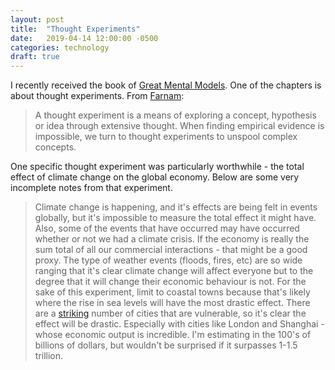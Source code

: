 ```yaml
---
layout: post
title:  "Thought Experiments"
date:   2019-04-14 12:00:00 -0500
categories: technology
draft: true
---
```


I recently received the book of [Great Mental Models](https://www.amazon.com/Great-Mental-Models-Thinking-Concepts-ebook/dp/B07P79P8ST). One of the chapters is about thought experiments. From [Farnam](https://fs.blog/2017/06/thought-experiment-how-einstein-solved-difficult-problems/):

> A thought experiment is a means of exploring a concept, hypothesis or idea through extensive thought. When finding empirical evidence is impossible, we turn to thought experiments to unspool complex concepts. 

One specific thought experiment was particularly worthwhile - the total effect of climate change on the global economy. Below are some very incomplete notes from that experiment. 

> Climate change is happening, and it's effects are being felt in events globally, but it's impossible to measure the total effect it might have. Also, some of the events that have occurred may have occurred whether or not we had a climate crisis. If the economy is really the sum total of all our commercial interactions - that might be a good proxy. The type of weather events (floods, fires, etc) are so wide ranging that it's clear climate change will affect everyone but to the degree that it will change their economic behaviour is not. For the sake of this experiment, limit to coastal towns because that's likely where the rise in sea levels will have the most drastic effect. There are a [striking](https://www.ecowatch.com/cities-vulnerable-sea-level-rise-2610208792.html) number of cities that are vulnerable, so it's clear the effect will be drastic. Especially with cities like London and Shanghai - whose economic output is incredible. I'm estimating in the 100's of billions of dollars, but wouldn't be surprised if it surpasses 1-1.5 trillion. 